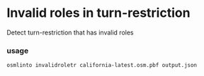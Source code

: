 # Invalid roles in turn-restriction

Detect turn-restriction that has invalid roles

### usage

`osmlinto invalidroletr california-latest.osm.pbf output.json`
